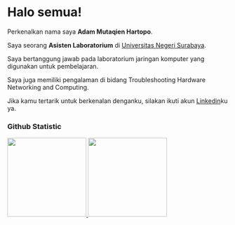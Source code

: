 # Halo semua! 

Perkenalkan nama saya **Adam Mutaqien Hartopo**.<br>

Saya seorang **Asisten Laboratorium** di [Universitas Negeri Surabaya](https://unesa.ac.id/).<br>

Saya bertanggung jawab pada laboratorium jaringan komputer yang digunakan untuk pembelajaran.<br>

Saya juga memiliki pengalaman di bidang Troubleshooting Hardware Networking and Computing.<br>

Jika kamu tertarik untuk berkenalan denganku, silakan ikuti akun [Linkedin](https://www.linkedin.com/in/adam-mutaqien-hartopo-0ab19428b/)ku ya.

### Github Statistic
<p align="left">
<a href="https://github.com/admtq">
  <img height="180em" src="https://github-readme-stats-eight-theta.vercel.app/api?username=admtq&show_icons=true&theme=algolia&include_all_commits=true&count_private=true"/>
  <img height="180em" src="https://github-readme-stats-eight-theta.vercel.app/api/top-langs/?username=admtq&layout=compact&layout=compact&theme=algolia"/>
</a>
</p>
